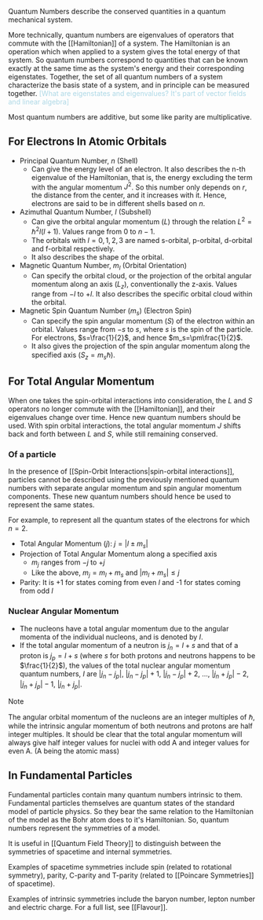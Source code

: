 Quantum Numbers describe the conserved quantities in a quantum mechanical system.

More technically, quantum numbers are eigenvalues of operators that commute with the [[Hamiltonian]] of a system. The Hamiltonian is an operation which when applied to a system gives the total energy of that system. 
So quantum numbers correspond to quantities that can be known exactly at the same time as the system's 
energy and their corresponding eigenstates. Together, the set of all quantum numbers of a system characterize the basis state of a system, and in principle can be measured together. <span style="color:lightblue">[What are eigenstates and eigenvalues? It's part of vector fields and linear algebra]</span>

Most quantum numbers are additive, but some like parity are multiplicative.
## For Electrons In Atomic Orbitals
- Principal Quantum Number, $n$ (Shell)
	- Can give the energy level of an electron. It also describes the n-th eigenvalue of the Hamiltonian, that is, the energy excluding the term with the angular momentum $J^2$. So this number only depends on $r$, the distance from the center, and it increases with it. Hence, electrons are said to be in different shells based on $n$.
- Azimuthal Quantum Number, $l$ (Subshell)
	- Can give the orbital angular momentum ($L$) through the relation $L^2=\hslash^2 l(l+1)$. Values range from $0$ to $n-1$.
	- The orbitals with $l = 0,1,2,3$ are named s-orbital, p-orbital, d-orbital and f-orbital respectively.
	- It also describes the shape of the orbital.
- Magnetic Quantum Number, $m_l$ (Orbital Orientation)
	- Can specify the orbital cloud, or the projection of the orbital angular momentum along an axis ($L_z$), conventionally the z-axis. Values range from $-l$ to $+l$. It also describes the specific orbital cloud within the orbital.
- Magnetic Spin Quantum Number ($m_s$) (Electron Spin)
	- Can specify the spin angular momentum ($S$) of the electron within an orbital. Values range from $-s$ to $s$, where $s$ is the spin of the particle. For electrons, $s=\frac{1}{2}$, and hence $m_s=\pm\frac{1}{2}$.
	- It also gives the projection of the spin angular momentum along the specified axis ($S_z = m_s\hslash$).
## For Total Angular Momentum
When one takes the spin-orbital interactions into consideration, the $L$ and $S$ operators no longer commute with the [[Hamiltonian]], and their eigenvalues change over time. Hence new quantum numbers should be used. With spin orbital interactions, the total angular momentum $J$ shifts back and forth between $L$ and $S$, while still remaining conserved.
### Of a particle 
In the presence of [[Spin-Orbit Interactions|spin-orbital interactions]], particles cannot be described using the previously mentioned quantum numbers with separate angular momentum and spin angular momentum components. These new quantum numbers should hence be used to represent the same states.

For example, to represent all the quantum states of the electrons for which $n=2$.

- Total Angular Momentum ($j$): $j=|l \pm m_s|$  
- Projection of Total Angular Momentum along a specified axis
	- $m_j$ ranges from $-j$ to $+j$
	- Like the above, $m_j=m_l+m_s$ and $|m_l+m_s| \leq j$ 
- Parity: It is +1 for states coming from even $l$ and -1 for states coming from odd $l$
### Nuclear Angular Momentum
- The nucleons have a total angular momentum due to the angular momenta of the individual nucleons, and is denoted by $I$.
- If the total angular momentum of a neutron is $j_n=l+s$ and that of a proton is $j_p=l+s$ (where $s$ for both protons and neutrons happens to be $\frac{1}{2}$), the values of the total nuclear angular momentum quantum numbers, $I$ are $|j_n-j_p|$, $|j_n-j_p|+1$, $|j_n-j_p|+2$, ..., $|j_n+j_p|-2$, $|j_n+j_p|-1$, $|j_n+j_p|$.

> [!NOTE]
> The angular orbital momentum of the nucleons are an integer multiples of $\hslash$, while the intrinsic angular momentum of both neutrons and protons are half integer multiples. It should be clear that the total angular momentum will always give half integer values for nuclei with odd A and integer values for even A. (A being the atomic mass)
## In Fundamental Particles
Fundamental particles contain many quantum numbers intrinsic to them. Fundamental particles themselves are quantum states of the standard model of particle physics. So they bear the same relation to the Hamiltonian of the model as the Bohr atom does to it's Hamiltonian. So, quantum numbers represent the symmetries of a model.

It is useful in [[Quantum Field Theory]] to distinguish between the symmetries of spacetime and internal symmetries.

Examples of spacetime symmetries include spin (related to rotational symmetry), parity, C-parity and T-parity (related to [[Poincare Symmetries]] of spacetime).

Examples of intrinsic symmetries include the baryon number, lepton number and electric charge. For a full list, see [[Flavour]].